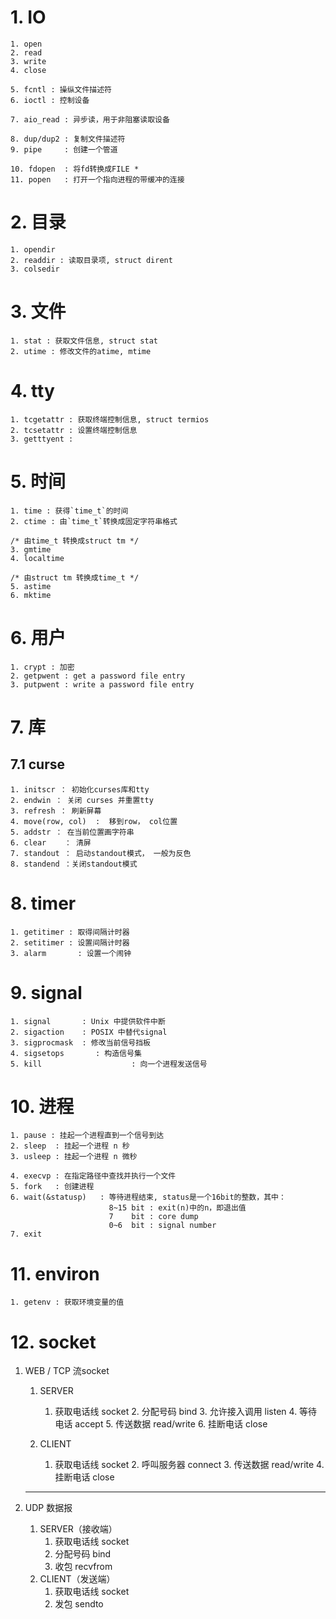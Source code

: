 # 1. IO

	1. open
	2. read
	3. write
	4. close
	
	5. fcntl : 操纵文件描述符
	6. ioctl : 控制设备
	
	7. aio_read : 异步读，用于非阻塞读取设备
	
	8. dup/dup2 : 复制文件描述符 
	9. pipe     : 创建一个管道
	
	10. fdopen  : 将fd转换成FILE *
	11. popen   : 打开一个指向进程的带缓冲的连接

# 2. 目录

	1. opendir
	2. readdir : 读取目录项, struct dirent
	3. colsedir

# 3. 文件

	1. stat : 获取文件信息, struct stat
	2. utime : 修改文件的atime, mtime

# 4. tty

	1. tcgetattr : 获取终端控制信息, struct termios
	2. tcsetattr : 设置终端控制信息
	3. getttyent : 

# 5. 时间

	1. time : 获得`time_t`的时间
	2. ctime : 由`time_t`转换成固定字符串格式 
	
	/* 由time_t 转换成struct tm */
	3. gmtime
	4. localtime
	
	/* 由struct tm 转换成time_t */
	5. astime
	6. mktime

# 6. 用户

	1. crypt : 加密
	2. getpwent : get a password file entry
	3. putpwent : write a password file entry

# 7. 库

## 	7.1 curse

	1. initscr ： 初始化curses库和tty
	2. endwin ： 关闭 curses 并重置tty
	3. refresh ： 刷新屏幕
	4. move(row, col)  :  移到row， col位置
	5. addstr ： 在当前位置画字符串
	6. clear    ： 清屏
	7. standout ： 启动standout模式， 一般为反色
	8. standend ：关闭standout模式 

# 8. timer

	1. getitimer : 取得间隔计时器
	2. setitimer : 设置间隔计时器
	3. alarm       : 设置一个闹钟

# 9. signal

	1. signal	    : Unix 中提供软件中断
	2. sigaction	: POSIX 中替代signal
	3. sigprocmask  : 修改当前信号挡板
	4. sigsetops       : 构造信号集
	5. kill                    : 向一个进程发送信号

# 10. 进程

	1. pause : 挂起一个进程直到一个信号到达
	2. sleep  : 挂起一个进程 n 秒
	3. usleep : 挂起一个进程 n 微秒
	
	4. execvp : 在指定路径中查找并执行一个文件
	5. fork   : 创建进程
	6. wait(&statusp)   : 等待进程结束, status是一个16bit的整数，其中：
						  8~15 bit : exit(n)中的n，即退出值
						  7    bit : core dump
						  0~6  bit : signal number
	7. exit

# 11. environ

	1. getenv : 获取环境变量的值

# 12. socket

1. WEB / TCP 流socket

   1. SERVER 

      1. 获取电话线				socket
         2. 分配号码					bind
         3. 允许接入调用			listen
         4. 等待电话					accept
         5. 传送数据					read/write
         6. 挂断电话					close

      

   2. CLIENT

        1. 获取电话线			 	socket
           2. 呼叫服务器				 connect
           3. 传送数据			 		read/write
           4. 挂断电话					 close

   ----

2. UDP 数据报

      1. SERVER（接收端）
            1. 获取电话线				socket
            2. 分配号码					bind
            3. 收包                            recvfrom
      2. CLIENT（发送端）
            1. 获取电话线				socket
            2. 发包                            sendto















